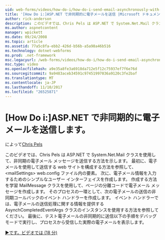 ```yaml
---
uid: web-forms/videos/how-do-i/how-do-i-send-email-asynchronously-with-aspnet
title: '[How Do i:]ASP.NET で非同期的に電子メールを送信 |Microsoft ドキュメント'
author: rick-anderson
description: このビデオでは、Chris Pels は ASP.NET で System.Net.Mail クラスを使用して、非同期の電子メール メッセージを送信する方法を示します。 最初に、web si を構成する方法をについて説明してください.
ms.author: aspnetcontent
manager: wpickett
ms.date: 09/24/2008
ms.topic: article
ms.assetid: 77a5c8fa-ebb2-426d-b56b-a5a98a46b516
ms.technology: dotnet-webforms
ms.prod: .net-framework
msc.legacyurl: /web-forms/videos/how-do-i/how-do-i-send-email-asynchronously-with-aspnet
msc.type: video
ms.openlocfilehash: a9e35a8fe3a6918da712e5f12c75937ef7f6e76d
ms.sourcegitcommit: 9a9483aceb34591c97451997036a9120c3fe2baf
ms.translationtype: MT
ms.contentlocale: ja-JP
ms.lasthandoff: 11/10/2017
ms.locfileid: "26525871"
---
```

<a name="how-do-i-send-email-asynchronously-with-aspnet"></a>[How Do i:]ASP.NET で非同期的に電子メールを送信します。
====================
によって[Chris Pels](https://twitter.com/chrispels)

このビデオでは、Chris Pels は ASP.NET で System.Net.Mail クラスを使用して、非同期の電子メール メッセージを送信する方法を示します。 最初に、電子メールを使用して送信する web サイトを構成する方法を参照して、 &lt;mailSettings&gt; web.config ファイル内の要素。 次に、電子メール情報を入力するためのシンプルなユーザー インターフェイスを作成します。 作成する方法を学習 MailMessage クラスを使用して、ページの分離コードで電子メール メッセージを作成します。 そのプロセスの一環として、次の電子メールの送信の非同期コールバックのイベント ハンドラーを作成します。 イベント ハンドラーでは、電子メールの送信処理に関する情報を提供する AsynchCompletedEventArgs クラスのインスタンスを使用する方法を参照してください。 最後に、テスト電子メールの非同期的に送信以下の手順をデバッグ モードで実行し、プロセスから受信した実際の電子メールを表示します。

[&#9654;です。ビデオでは (18 分)](https://channel9.msdn.com/Blogs/ASP-NET-Site-Videos/how-do-i-send-email-asynchronously-with-aspnet)
